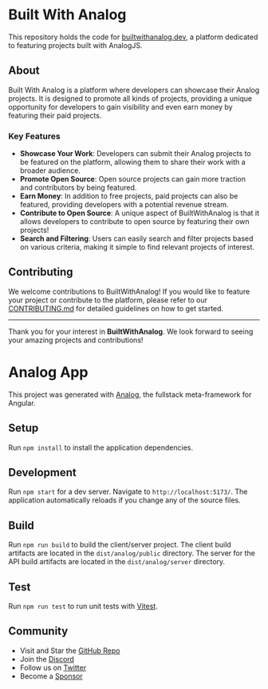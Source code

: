 # Built With Analog

This repository holds the code for [builtwithanalog.dev](https://builtwithanalog.dev), a platform dedicated to featuring projects built with AnalogJS.

## About

Built With Analog is a platform where developers can showcase their Analog projects. It is designed to promote all kinds of projects, providing a unique opportunity for developers to gain visibility and even earn money by featuring their paid projects.

### Key Features

- **Showcase Your Work**: Developers can submit their Analog projects to be featured on the platform, allowing them to share their work with a broader audience.
- **Promote Open Source**: Open source projects can gain more traction and contributors by being featured.
- **Earn Money**: In addition to free projects, paid projects can also be featured, providing developers with a potential revenue stream.
- **Contribute to Open Source**: A unique aspect of BuiltWithAnalog is that it allows developers to contribute to open source by featuring their own projects!
- **Search and Filtering**: Users can easily search and filter projects based on various criteria, making it simple to find relevant projects of interest.

## Contributing

We welcome contributions to BuiltWithAnalog! If you would like to feature your project or contribute to the platform, please refer to our [CONTRIBUTING.md](CONTRIBUTING.md) for detailed guidelines on how to get started.

---

Thank you for your interest in **BuiltWithAnalog**. We look forward to seeing your amazing projects and contributions!


# Analog App

This project was generated with [Analog](https://analogjs.org), the fullstack meta-framework for Angular.

## Setup

Run `npm install` to install the application dependencies.

## Development

Run `npm start` for a dev server. Navigate to `http://localhost:5173/`. The application automatically reloads if you change any of the source files.

## Build

Run `npm run build` to build the client/server project. The client build artifacts are located in the `dist/analog/public` directory. The server for the API build artifacts are located in the `dist/analog/server` directory.

## Test

Run `npm run test` to run unit tests with [Vitest](https://vitest.dev).

## Community

- Visit and Star the [GitHub Repo](https://github.com/analogjs/analog)
- Join the [Discord](https://chat.analogjs.org)
- Follow us on [Twitter](https://twitter.com/analogjs)
- Become a [Sponsor](https://github.com/sponsors/brandonroberts)
